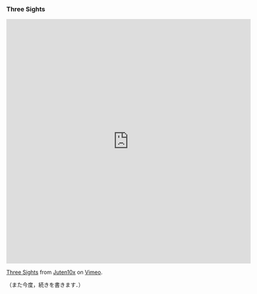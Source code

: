 ### Three Sights

<iframe src="https://player.vimeo.com/video/930897439?h=f32a7c7c8d" width="640" height="640" frameborder="0" allow="autoplay; fullscreen; picture-in-picture" allowfullscreen></iframe>
<p><a href="https://vimeo.com/930897439">Three Sights</a> from <a href="https://vimeo.com/juten10x">Juten10x</a> on <a href="https://vimeo.com">Vimeo</a>.</p>

（また今度，続きを書きます．）
